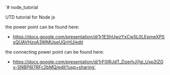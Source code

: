 `# node_tutorial

UTD tutorial for Node js

the power point can be found here:
- https://docs.google.com/presentation/d/1r1EShUwzYxCw5L0LEpmeXPSsQUAVHzoA3WMUpeUQrHU/edit

the connecting power point can be found here:
- https://docs.google.com/presentation/d/1rF0IRJdT_DzerhJi1gj_Uxp2jZGv-SNBP6I7RFc2bMQ/edit?usp=sharing`